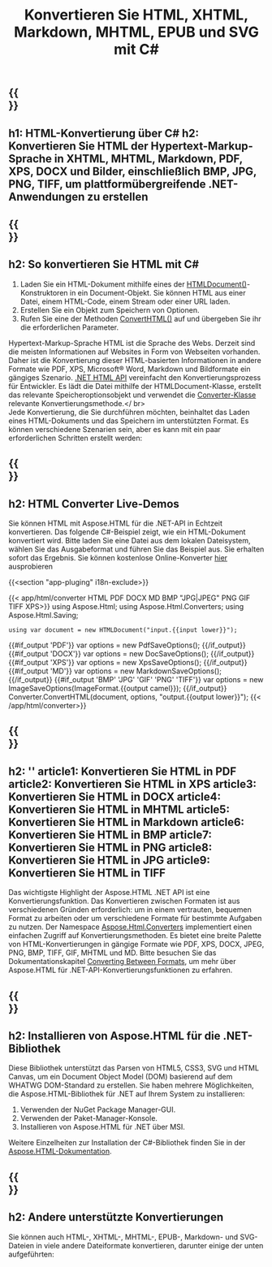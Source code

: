 ﻿---
translation: true
template: /templates/_template-conversion.md
title: Konvertieren Sie HTML, XHTML, Markdown, MHTML, EPUB und SVG mit C#
url: /net/conversion/
description: Konvertieren Sie HTML mit wenigen Zeilen C#-Code in XHTML, PDF, DOCX, XPS, Markdown, MHTML und Bilder. Überprüfen Sie den kostenlosen Online-HTML-Konverter!
---

{{<section banner>}}
---
h1: HTML-Konvertierung über C#
h2: Konvertieren Sie HTML der Hypertext-Markup-Sprache in XHTML, MHTML, Markdown, PDF, XPS, DOCX und Bilder, einschließlich BMP, JPG, PNG, TIFF, um plattformübergreifende .NET-Anwendungen zu erstellen
---

{{<section overview>}}
---
h2: So konvertieren Sie HTML mit C#
---

 1. Laden Sie ein HTML-Dokument mithilfe eines der [HTMLDocument()](https://reference.aspose.com/html/net/aspose.html/htmldocument/)-Konstruktoren in ein Document-Objekt. Sie können HTML aus einer Datei, einem HTML-Code, einem Stream oder einer URL laden.
 2. Erstellen Sie ein Objekt zum Speichern von Optionen.
 3. Rufen Sie eine der Methoden [ConvertHTML()](https://reference.aspose.com/html/net/aspose.html.converters/converter/converthtml/) auf und übergeben Sie ihr die erforderlichen Parameter.

Hypertext-Markup-Sprache HTML ist die Sprache des Webs. Derzeit sind die meisten Informationen auf Websites in Form von Webseiten vorhanden. Daher ist die Konvertierung dieser HTML-basierten Informationen in andere Formate wie PDF, XPS, Microsoft® Word, Markdown und Bildformate ein gängiges Szenario. [.NET HTML API](https://products.aspose.com/html/net/) vereinfacht den Konvertierungsprozess für Entwickler. Es lädt die Datei mithilfe der HTMLDocument-Klasse, erstellt das relevante Speicheroptionsobjekt und verwendet die [Converter-Klasse](https://reference.aspose.com/html/net/aspose.html.converters/converter/) relevante Konvertierungsmethode.</ br></br>
Jede Konvertierung, die Sie durchführen möchten, beinhaltet das Laden eines HTML-Dokuments und das Speichern im unterstützten Format. Es können verschiedene Szenarien sein, aber es kann mit ein paar erforderlichen Schritten erstellt werden:</br>

{{<section demos>}}
---
h2: HTML Converter Live-Demos
---

Sie können HTML mit Aspose.HTML für die .NET-API in Echtzeit konvertieren. Das folgende C#-Beispiel zeigt, wie ein HTML-Dokument konvertiert wird. Bitte laden Sie eine Datei aus dem lokalen Dateisystem, wählen Sie das Ausgabeformat und führen Sie das Beispiel aus. Sie erhalten sofort das Ergebnis. Sie können kostenlose Online-Konverter <a href="https://products.aspose.app/html/conversion/html" rel="opener noopener noreferrer" target="_blank">hier</a> ausprobieren

{{<section "app-pluging" i18n-exclude>}}

{{< app/html/converter HTML PDF DOCX MD BMP "JPG|JPEG" PNG GIF TIFF XPS>}}
using Aspose.Html;
using Aspose.Html.Converters;
using Aspose.Html.Saving;

    using var document = new HTMLDocument("input.{{input lower}}");
{{#if_output 'PDF'}}
    var options = new PdfSaveOptions();
{{/if_output}}
{{#if_output 'DOCX'}}
    var options = new DocSaveOptions();
{{/if_output}}
{{#if_output 'XPS'}}
    var options = new XpsSaveOptions();
{{/if_output}}
{{#if_output 'MD'}}
    var options = new MarkdownSaveOptions();
{{/if_output}}
{{#if_output 'BMP' 'JPG' 'GIF' 'PNG' 'TIFF'}}
    var options = new ImageSaveOptions(ImageFormat.{{output camel}});
{{/if_output}}
    Converter.ConvertHTML(document, options, "output.{{output lower}}");
{{< /app/html/converter>}}

{{<section documentation>}}
---
h2: ''
article1: Konvertieren Sie HTML in PDF
article2: Konvertieren Sie HTML in XPS
article3: Konvertieren Sie HTML in DOCX
article4: Konvertieren Sie HTML in MHTML
article5: Konvertieren Sie HTML in Markdown
article6: Konvertieren Sie HTML in BMP
article7: Konvertieren Sie HTML in PNG
article8: Konvertieren Sie HTML in JPG
article9: Konvertieren Sie HTML in TIFF
---

Das wichtigste Highlight der Aspose.HTML .NET API ist eine Konvertierungsfunktion. Das Konvertieren zwischen Formaten ist aus verschiedenen Gründen erforderlich: um in einem vertrauten, bequemen Format zu arbeiten oder um verschiedene Formate für bestimmte Aufgaben zu nutzen. Der Namespace [Aspose.Html.Converters](https://reference.aspose.com/html/net/aspose.html.converters/) implementiert einen einfachen Zugriff auf Konvertierungsmethoden. Es bietet eine breite Palette von HTML-Konvertierungen in gängige Formate wie PDF, XPS, DOCX, JPEG, PNG, BMP, TIFF, GIF, MHTML und MD. Bitte besuchen Sie das Dokumentationskapitel [Converting Between Formats](https://docs.aspose.com/html/net/converting-between-formats/), um mehr über Aspose.HTML für .NET-API-Konvertierungsfunktionen zu erfahren.

{{<section installing>}}
---
h2: Installieren von Aspose.HTML für die .NET-Bibliothek
---

Diese Bibliothek unterstützt das Parsen von HTML5, CSS3, SVG und HTML Canvas, um ein Document Object Model (DOM) basierend auf dem WHATWG DOM-Standard zu erstellen. Sie haben mehrere Möglichkeiten, die Aspose.HTML-Bibliothek für .NET auf Ihrem System zu installieren:</br>
1. Verwenden der NuGet Package Manager-GUI.
2. Verwenden der Paket-Manager-Konsole.
3. Installieren von Aspose.HTML für .NET über MSI.</br>



Weitere Einzelheiten zur Installation der C#-Bibliothek finden Sie in der [Aspose.HTML-Dokumentation](https://docs.aspose.com/html/net/getting-started/installation/).

{{<section other-conversions>}}
---
h2: Andere unterstützte Konvertierungen
---

Sie können auch HTML-, XHTML-, MHTML-, EPUB-, Markdown- und SVG-Dateien in viele andere Dateiformate konvertieren, darunter einige der unten aufgeführten: